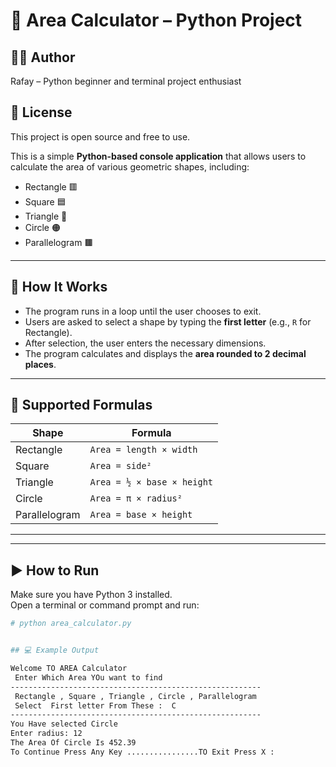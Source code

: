 # 📐 Area Calculator – Python Project

## 👨‍💻 Author

Rafay – Python beginner and terminal project enthusiast

## 📜 License

This project is open source and free to use.

This is a simple **Python-based console application** that allows users to calculate the area of various geometric shapes, including:

- Rectangle 🟥
- Square 🟦
- Triangle 🔺
- Circle 🟠
- Parallelogram 🟫

---

## 🚀 How It Works

- The program runs in a loop until the user chooses to exit.
- Users are asked to select a shape by typing the **first letter** (e.g., `R` for Rectangle).
- After selection, the user enters the necessary dimensions.
- The program calculates and displays the **area rounded to 2 decimal places**.

---

## 🧮 Supported Formulas

| Shape         | Formula                              |
|---------------|---------------------------------------|
| Rectangle     | `Area = length × width`              |
| Square        | `Area = side²`                       |
| Triangle      | `Area = ½ × base × height`           |
| Circle        | `Area = π × radius²`                 |
| Parallelogram | `Area = base × height`               |

---


---

## ▶️ How to Run

Make sure you have Python 3 installed.  
Open a terminal or command prompt and run:

```bash
# python area_calculator.py


## 💻 Example Output

Welcome TO AREA Calculator
 Enter Which Area YOu want to find
--------------------------------------------------------
 Rectangle , Square , Triangle , Circle , Parallelogram 
 Select  First letter From These :  C
--------------------------------------------------------
You Have selected Circle
Enter radius: 12
The Area Of Circle Is 452.39
To Continue Press Any Key ................TO Exit Press X :
